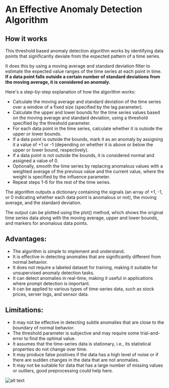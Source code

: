 # An Effective Anomaly Detection Algorithm

## How it works

This threshold based anomaly detection algorithm works by identifying data points that significantly deviate from the expected pattern of a time series. 

It does this by using a moving average and standard deviation filter to estimate the expected value ranges of the time series at each point in time. **If a data point falls outside a certain number of standard deviations from the moving average, it is considered an anomaly.**

Here's a step-by-step explanation of how the algorithm works:

* Calculate the moving average and standard deviation of the time series over a window of a fixed size (specified by the lag parameter).
* Calculate the upper and lower bounds for the time series values based on the moving average and standard deviation, using a threshold specified by the threshold parameter.
* For each data point in the time series, calculate whether it is outside the upper or lower bounds.
* If a data point is outside the bounds, mark it as an anomaly by assigning it a value of +1 or -1 (depending on whether it is above or below the upper or lower bound, respectively).
* If a data point is not outside the bounds, it is considered normal and assigned a value of 0.
* Optionally, smooth the time series by replacing anomalous values with a weighted average of the previous value and the current value, where the weight is specified by the influence parameter.
* Repeat steps 1-6 for the rest of the time series.

The algorithm outputs a dictionary containing the signals (an array of +1, -1, or 0 indicating whether each data point is anomalous or not), the moving average, and the standard deviation.

The output can be plotted using the plot() method, which shows the original time series data along with the moving average, upper and lower bounds, and markers for anomalous data points.

## Advantages:

* The algorithm is simple to implement and understand.
* It is effective in detecting anomalies that are significantly different from normal behavior.
* It does not require a labeled dataset for training, making it suitable for unsupervised anomaly detection tasks.
* It can detect anomalies in real-time, making it useful in applications where prompt detection is important.
* It can be applied to various types of time-series data, such as stock prices, server logs, and sensor data.


## Limitations:

* It may not be effective in detecting subtle anomalies that are close to the boundary of normal behavior.
* The threshold parameter is subjective and may require some trial-and-error to find the optimal value.
* It assumes that the time-series data is stationary, i.e., its statistical properties do not change over time.
* It may produce false positives if the data has a high level of noise or if there are sudden changes in the data that are not anomalies.
* It may not be suitable for data that has a large number of missing values or outliers, good preprocessing could help here.

![alt text](images/interactive_plot.png)
